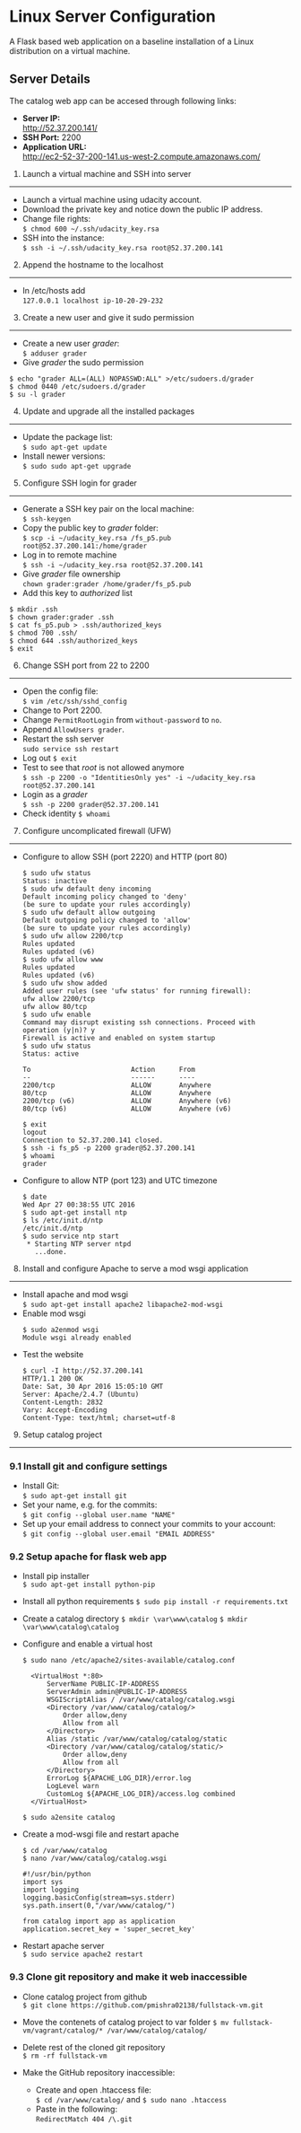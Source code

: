 Linux Server Configuration
==========================

A Flask based web application on a baseline installation of a Linux distribution on a virtual machine.

Server Details
--------------
The catalog web app can be accesed through following links:

* **Server IP:**  
  http://52.37.200.141/  
* **SSH Port:** 2200  
* **Application URL:**  
  http://ec2-52-37-200-141.us-west-2.compute.amazonaws.com/  


1. Launch a virtual machine and SSH into server
--------------------------------------------

  * Launch a  virtual machine using udacity account.
  * Download the private key and notice down the public IP address.
  * Change file rights:  
      `$ chmod 600 ~/.ssh/udacity_key.rsa`
  * SSH into the instance:  
      `$ ssh -i ~/.ssh/udacity_key.rsa root@52.37.200.141`

2. Append the hostname to the localhost
---------------------------------------

  * In /etc/hosts add  
      `127.0.0.1 localhost ip-10-20-29-232`

3. Create a new user and give it sudo permission
------------------------------------------------
  * Create a new user _grader_:  
      `$ adduser grader`
  * Give _grader_ the sudo permission
  ```
  $ echo "grader ALL=(ALL) NOPASSWD:ALL" >/etc/sudoers.d/grader
  $ chmod 0440 /etc/sudoers.d/grader
  $ su -l grader
  ```

4. Update and upgrade all the installed packages
------------------------------------------------------
  * Update the package list:  
      `$ sudo apt-get update`
  * Install newer versions:  
      `$ sudo sudo apt-get upgrade`

5. Configure SSH login for grader
----------------------------------------------------
  * Generate a SSH key pair on the local machine:  
      `$ ssh-keygen`
  * Copy the public key to _grader_ folder:  
      `$ scp -i ~/udacity_key.rsa /fs_p5.pub root@52.37.200.141:/home/grader`
  * Log in to remote machine  
      `$ ssh -i ~/udacity_key.rsa root@52.37.200.141`
  * Give _grader_ file ownership  
      `chown grader:grader /home/grader/fs_p5.pub`
  * Add this key to _authorized_ list
  ```
  $ mkdir .ssh
  $ chown grader:grader .ssh
  $ cat fs_p5.pub > .ssh/authorized_keys
  $ chmod 700 .ssh/
  $ chmod 644 .ssh/authorized_keys
  $ exit
  ```

6. Change SSH port from 22 to 2200
----------------------------------

  * Open the config file:  
    `$ vim /etc/ssh/sshd_config`
  * Change to Port 2200.
  * Change `PermitRootLogin` from `without-password` to `no`.
  * Append `AllowUsers grader`.
  * Restart the ssh server  
    `sudo service ssh restart`
  * Log out `$ exit`
  * Test to see that _root_ is not allowed anymore  
    `$ ssh -p 2200 -o "IdentitiesOnly yes" -i ~/udacity_key.rsa root@52.37.200.141`
  * Login as a _grader_  
    `$ ssh -p 2200 grader@52.37.200.141`
  * Check identity `$ whoami`

7. Configure uncomplicated firewall (UFW)
-----------------------------------------
  * Configure to allow SSH (port 2220) and HTTP (port 80)  

    ```console
    $ sudo ufw status                                                                                   
    Status: inactive
    $ sudo ufw default deny incoming
    Default incoming policy changed to 'deny'
    (be sure to update your rules accordingly)
    $ sudo ufw default allow outgoing
    Default outgoing policy changed to 'allow'
    (be sure to update your rules accordingly)
    $ sudo ufw allow 2200/tcp
    Rules updated
    Rules updated (v6)
    $ sudo ufw allow www
    Rules updated
    Rules updated (v6)
    $ sudo ufw show added
    Added user rules (see 'ufw status' for running firewall):
    ufw allow 2200/tcp
    ufw allow 80/tcp
    $ sudo ufw enable
    Command may disrupt existing ssh connections. Proceed with operation (y|n)? y
    Firewall is active and enabled on system startup
    $ sudo ufw status
    Status: active

    To                         Action      From
    --                         ------      ----
    2200/tcp                   ALLOW       Anywhere
    80/tcp                     ALLOW       Anywhere
    2200/tcp (v6)              ALLOW       Anywhere (v6)
    80/tcp (v6)                ALLOW       Anywhere (v6)

    $ exit
    logout
    Connection to 52.37.200.141 closed.
    $ ssh -i fs_p5 -p 2200 grader@52.37.200.141
    $ whoami
    grader
    ```

  * Configure to allow NTP (port 123) and UTC timezone

    ```console
    $ date
    Wed Apr 27 00:38:55 UTC 2016
    $ sudo apt-get install ntp
    $ ls /etc/init.d/ntp
    /etc/init.d/ntp
    $ sudo service ntp start
     * Starting NTP server ntpd
       ...done.
    ```

8. Install and configure Apache to serve a mod wsgi application
---------------------------------------------------------------
  * Install apache and mod wsgi  
    `$ sudo apt-get install apache2 libapache2-mod-wsgi`
  * Enable mod wsgi  
    ```
    $ sudo a2enmod wsgi
    Module wsgi already enabled
    ```
  * Test the website
    ```console
    $ curl -I http://52.37.200.141
    HTTP/1.1 200 OK
    Date: Sat, 30 Apr 2016 15:05:10 GMT
    Server: Apache/2.4.7 (Ubuntu)
    Content-Length: 2832
    Vary: Accept-Encoding
    Content-Type: text/html; charset=utf-8
    ```

9. Setup catalog project
------------------------

### 9.1 Install git and configure settings

  * Install Git:  
    `$ sudo apt-get install git`
  * Set your name, e.g. for the commits:  
    `$ git config --global user.name "NAME"`
  * Set up your email address to connect your commits to your account:      
  `$ git config --global user.email "EMAIL ADDRESS"`  

### 9.2 Setup apache for flask web app

  * Install pip installer  
    `$ sudo apt-get install python-pip`

  * Install all python requirements
    `$ sudo pip install -r requirements.txt`

  * Create a catalog directory
    `$ mkdir \var\www\catalog`
    `$ mkdir \var\www\catalog\catalog`

  * Configure and enable a virtual host
    ```console
    $ sudo nano /etc/apache2/sites-available/catalog.conf

      <VirtualHost *:80>
          ServerName PUBLIC-IP-ADDRESS
          ServerAdmin admin@PUBLIC-IP-ADDRESS
          WSGIScriptAlias / /var/www/catalog/catalog.wsgi
          <Directory /var/www/catalog/catalog/>
              Order allow,deny
              Allow from all
          </Directory>
          Alias /static /var/www/catalog/catalog/static
          <Directory /var/www/catalog/catalog/static/>
              Order allow,deny
              Allow from all
          </Directory>
          ErrorLog ${APACHE_LOG_DIR}/error.log
          LogLevel warn
          CustomLog ${APACHE_LOG_DIR}/access.log combined
      </VirtualHost>

    $ sudo a2ensite catalog
    ```

  * Create a mod-wsgi file and restart apache
    ```console
    $ cd /var/www/catalog
    $ nano /var/www/catalog/catalog.wsgi

    #!/usr/bin/python
    import sys
    import logging
    logging.basicConfig(stream=sys.stderr)
    sys.path.insert(0,"/var/www/catalog/")

    from catalog import app as application
    application.secret_key = 'super_secret_key'
    ```
  * Restart apache server  
    `$ sudo service apache2 restart`

  ### 9.3 Clone git repository and make it web inaccessible

  * Clone catalog project from github  
    `$ git clone https://github.com/pmishra02138/fullstack-vm.git`

  * Move the contenets of catalog project to var folder
    `$ mv fullstack-vm/vagrant/catalog/* /var/www/catalog/catalog/`

  * Delete rest of the cloned git repository  
    `$ rm -rf fullstack-vm`

  * Make the GitHub repository inaccessible:  
      * Create and open .htaccess file:  
        `$ cd /var/www/catalog/` and `$ sudo nano .htaccess`
      * Paste in the following:  
        `RedirectMatch 404 /\.git`
